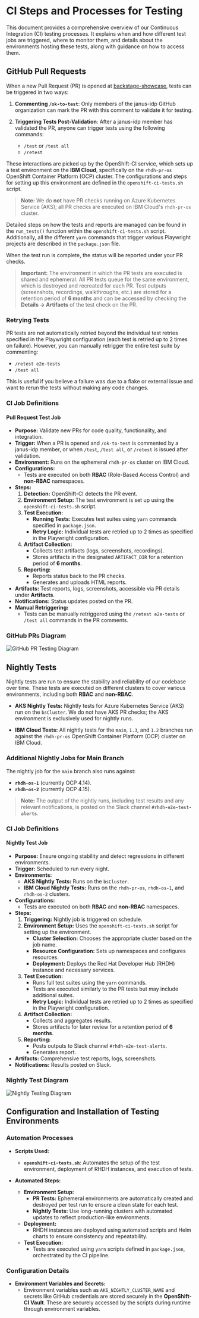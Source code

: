 # CI Steps and Processes for Testing

This document provides a comprehensive overview of our Continuous Integration (CI) testing processes. It explains when and how different test jobs are triggered, where to monitor them, and details about the environments hosting these tests, along with guidance on how to access them.

## GitHub Pull Requests

When a new Pull Request (PR) is opened at [backstage-showcase](https://github.com/janus-idp/backstage-showcase), tests can be triggered in two ways:

1. **Commenting `/ok-to-test`**: Only members of the janus-idp GitHub organization can mark the PR with this comment to validate it for testing.

2. **Triggering Tests Post-Validation**: After a janus-idp member has validated the PR, anyone can trigger tests using the following commands:
   - `/test` or `/test all`
   - `/retest`

These interactions are picked up by the OpenShift-CI service, which sets up a test environment on the **IBM Cloud**, specifically on the `rhdh-pr-os` OpenShift Container Platform (OCP) cluster. The configurations and steps for setting up this environment are defined in the `openshift-ci-tests.sh` script.

> **Note:** We do **not** have PR checks running on Azure Kubernetes Service (AKS); all PR checks are executed on IBM Cloud's `rhdh-pr-os` cluster.

Detailed steps on how the tests and reports are managed can be found in the `run_tests()` function within the `openshift-ci-tests.sh` script. Additionally, all the different `yarn` commands that trigger various Playwright projects are described in the `package.json` file.

When the test run is complete, the status will be reported under your PR checks.

> **Important:** The environment in which the PR tests are executed is shared and ephemeral. All PR tests queue for the same environment, which is destroyed and recreated for each PR. Test outputs (screenshots, recordings, walkthroughs, etc.) are stored for a retention period of **6 months** and can be accessed by checking the **Details -> Artifacts** of the test check on the PR.

### Retrying Tests

PR tests are not automatically retried beyond the individual test retries specified in the Playwright configuration (each test is retried up to 2 times on failure). However, you can manually retrigger the entire test suite by commenting:

- `/retest e2e-tests`
- `/test all`

This is useful if you believe a failure was due to a flake or external issue and want to rerun the tests without making any code changes.

### CI Job Definitions

#### Pull Request Test Job

- **Purpose:** Validate new PRs for code quality, functionality, and integration.
- **Trigger:** When a PR is opened and `/ok-to-test` is commented by a janus-idp member, or when `/test`, `/test all`, or `/retest` is issued after validation.
- **Environment:** Runs on the ephemeral `rhdh-pr-os` cluster on IBM Cloud.
- **Configurations:**
  - Tests are executed on both **RBAC** (Role-Based Access Control) and **non-RBAC** namespaces.
- **Steps:**
  1. **Detection:** OpenShift-CI detects the PR event.
  2. **Environment Setup:** The test environment is set up using the `openshift-ci-tests.sh` script.
  3. **Test Execution:**
     - **Running Tests:** Executes test suites using `yarn` commands specified in `package.json`.
     - **Retry Logic:** Individual tests are retried up to 2 times as specified in the Playwright configuration.
  4. **Artifact Collection:**
     - Collects test artifacts (logs, screenshots, recordings).
     - Stores artifacts in the designated `ARTIFACT_DIR` for a retention period of **6 months**.
  5. **Reporting:**
     - Reports status back to the PR checks.
     - Generates and uploads HTML reports.
- **Artifacts:** Test reports, logs, screenshots, accessible via PR details under **Artifacts**.
- **Notifications:** Status updates posted on the PR.
- **Manual Retriggering:**
  - Tests can be manually retriggered using the `/retest e2e-tests` or `/test all` commands in the PR comments.

### GitHub PRs Diagram

![GitHub PR Testing Diagram](./resources/github_diagram.svg)

## Nightly Tests

Nightly tests are run to ensure the stability and reliability of our codebase over time. These tests are executed on different clusters to cover various environments, including both **RBAC** and **non-RBAC**.

- **AKS Nightly Tests:** Nightly tests for Azure Kubernetes Service (AKS) run on the `bsCluster`. We do not have AKS PR checks; the AKS environment is exclusively used for nightly runs.

- **IBM Cloud Tests:** All nightly tests for the `main`, `1.3`, and `1.2` branches run against the `rhdh-pr-os` OpenShift Container Platform (OCP) cluster on IBM Cloud.

### Additional Nightly Jobs for Main Branch

The nightly job for the `main` branch also runs against:

- **`rhdh-os-1`** (currently OCP 4.14).
- **`rhdh-os-2`** (currently OCP 4.15).

> **Note:** The output of the nightly runs, including test results and any relevant notifications, is posted on the Slack channel **`#rhdh-e2e-test-alerts`**.

### CI Job Definitions

#### Nightly Test Job

- **Purpose:** Ensure ongoing stability and detect regressions in different environments.
- **Trigger:** Scheduled to run every night.
- **Environments:**
  - **AKS Nightly Tests:** Runs on the `bsCluster`.
  - **IBM Cloud Nightly Tests:** Runs on the `rhdh-pr-os`, `rhdh-os-1`, and `rhdh-os-2` clusters.
- **Configurations:**
  - Tests are executed on both **RBAC** and **non-RBAC** namespaces.
- **Steps:**
  1. **Triggering:** Nightly job is triggered on schedule.
  2. **Environment Setup:** Uses the `openshift-ci-tests.sh` script for setting up the environment.
     - **Cluster Selection:** Chooses the appropriate cluster based on the job name.
     - **Resource Configuration:** Sets up namespaces and configures resources.
     - **Deployment:** Deploys the Red Hat Developer Hub (RHDH) instance and necessary services.
  3. **Test Execution:**
     - Runs full test suites using the `yarn` commands.
     - Tests are executed similarly to the PR tests but may include additional suites.
     - **Retry Logic:** Individual tests are retried up to 2 times as specified in the Playwright configuration.
  4. **Artifact Collection:**
     - Collects and aggregates results.
     - Stores artifacts for later review for a retention period of **6 months**.
  5. **Reporting:**
     - Posts outputs to Slack channel `#rhdh-e2e-test-alerts`.
     - Generates report.
- **Artifacts:** Comprehensive test reports, logs, screenshots.
- **Notifications:** Results posted on Slack.

### Nightly Test Diagram

![Nightly Testing Diagram](./resources/nightly_diagram.svg)

## Configuration and Installation of Testing Environments

### Automation Processes

- **Scripts Used:**

  - **`openshift-ci-tests.sh`**: Automates the setup of the test environment, deployment of RHDH instances, and execution of tests.

- **Automated Steps:**
  - **Environment Setup:**
    - **PR Tests:** Ephemeral environments are automatically created and destroyed per test run to ensure a clean state for each test.
    - **Nightly Tests:** Use long-running clusters with automated updates to reflect production-like environments.
  - **Deployment:**
    - RHDH instances are deployed using automated scripts and Helm charts to ensure consistency and repeatability.
  - **Test Execution:**
    - Tests are executed using `yarn` scripts defined in `package.json`, orchestrated by the CI pipeline.

### Configuration Details

- **Environment Variables and Secrets:**
  - Environment variables such as `AKS_NIGHTLY_CLUSTER_NAME` and secrets like GitHub credentials are stored securely in the **OpenShift-CI Vault**. These are securely accessed by the scripts during runtime through environment variables.
